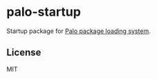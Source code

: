# palo-startup

Startup package for [Palo package loading system](http://github.com/trevorparscal/palo).

## License

MIT
